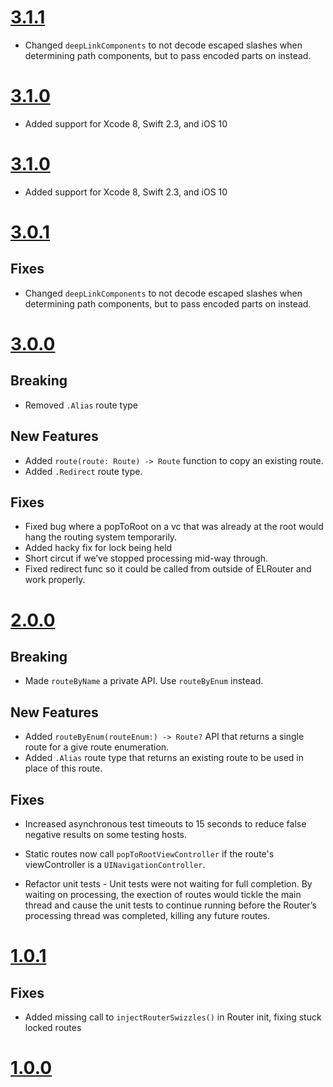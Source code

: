 # [3.1.1](https://github.com/Electrode-iOS/ELRouter/releases/tag/v3.1.1)

- Changed `deepLinkComponents` to not decode escaped slashes when determining path components, but to pass encoded parts on instead.

# [3.1.0](https://github.com/Electrode-iOS/ELRouter/releases/tag/v3.1.0)

- Added support for Xcode 8, Swift 2.3, and iOS 10

# [3.1.0](https://github.com/Electrode-iOS/ELRouter/releases/tag/v3.1.0)

- Added support for Xcode 8, Swift 2.3, and iOS 10

# [3.0.1](https://github.com/Electrode-iOS/ELRouter/releases/tag/v3.0.1)

## Fixes

- Changed `deepLinkComponents` to not decode escaped slashes when determining path components, but to pass encoded parts on instead.


# [3.0.0](https://github.com/Electrode-iOS/ELRouter/releases/tag/v3.0.0)

## Breaking

- Removed `.Alias` route type

## New Features

- Added `route(route: Route) -> Route` function to copy an existing route.
- Added `.Redirect` route type.

## Fixes

- Fixed bug where a popToRoot on a vc that was already at the root would hang the routing system temporarily.
- Added hacky fix for lock being held
- Short circut if we’ve stopped processing mid-way through.
- Fixed redirect func so it could be called from outside of ELRouter and work properly.

# [2.0.0](https://github.com/Electrode-iOS/ELRouter/releases/tag/v2.0.0)

## Breaking 

- Made `routeByName` a private API. Use `routeByEnum` instead.

## New Features

- Added `routeByEnum(routeEnum:) -> Route?` API that returns a single route for a give route enumeration.
- Added `.Alias` route type that returns an existing route to be used in place of this route.

## Fixes

- Increased asynchronous test timeouts to 15 seconds to reduce false negative results on some testing hosts.

- Static routes now call `popToRootViewController` if the route's viewController is a `UINavigationController`.

- Refactor unit tests - Unit tests were not waiting for full completion. By waiting on processing, the exection of routes would tickle the main thread and cause the unit tests to continue running before the Router’s processing thread was completed, killing any future routes.

# [1.0.1](https://github.com/Electrode-iOS/ELRouter/releases/tag/v1.0.1)

## Fixes

- Added missing call to `injectRouterSwizzles()` in Router init, fixing stuck locked routes

# [1.0.0](https://github.com/Electrode-iOS/ELRouter/releases/tag/v1.0.0)
